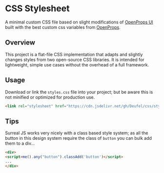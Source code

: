 # CSS Stylesheet

A minimal custom CSS file based on slight modifications of [OpenProps UI](https://open-props-ui.netlify.app/) built with the best custom css variables from [OpenProps](https://open-props.style/).

## Overview

This project is a flat-file CSS implementation that adapts and slightly changes styles from two open-source CSS libraries. It is intended for lightweight, simple use cases without the overhead of a full framework.

## Usage

Download or link the `styles.css` file into your project; but be aware this is not minified or optimized for production use.
```html
<link rel="stylesheet" href="https://cdn.jsdelivr.net/gh/Deufel/css/styles.css">
```

## Tips

Surreal JS works very nicely with a class based style system; as all the button in this design system require the class of ```button``` you can bulk add them to a div...

```html
<div>
<script>me().any("button").classAdd('button')</script>
...
</div>
```
